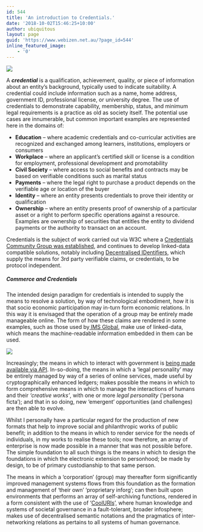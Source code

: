 ```yaml
---
id: 544
title: 'An introduction to Credentials.'
date: '2018-10-02T15:46:25+10:00'
author: ubiquitous
layout: page
guid: 'https://www.webizen.net.au/?page_id=544'
inline_featured_image:
    - '0'
---
```


[![](https://www.webizen.net.au/wp-content/uploads/2018/10/Screen-Shot-2018-10-02-at-3.38.10-pm-1024x595.png)](https://www.webizen.net.au/about/knowledge-banking-a-technical-architecture-summary/what-are-credentials/screen-shot-2018-10-02-at-3-38-10-pm/)

<span style="font-weight: 400;">A </span>***credential***<span style="font-weight: 400;"> is a qualification, achievement, quality, or piece of information about an entity’s background, typically used to indicate suitability. A credential could include information such as a name, home address, government ID, professional license, or university degree. The use of credentials to demonstrate capability, membership, status, and minimum legal requirements is a practice as old as society itself. The potential use cases are innumerable, but common important examples are represented here in the domains of: </span>

- **Education**<span style="font-weight: 400;"> – where academic credentials and co-curricular activities are recognized and exchanged among learners, institutions, employers or consumers</span>
- **Workplace**<span style="font-weight: 400;"> – where an applicant’s certified skill or license is a condition for employment, professional development and promotability </span>
- **Civil Society**<span style="font-weight: 400;"> – where access to social benefits and contracts may be based on verifiable conditions such as marital status</span>
- **Payments** <span style="font-weight: 400;">– where the legal right to purchase a product depends on the verifiable age or location of the buyer</span>
- **Identity** <span style="font-weight: 400;">– where an entity presents credentials to prove their identity or qualification</span>
- **Ownership** – where an entity presents proof of ownership of a particular asset or a right to perform specific operations against a resource. Examples are ownership of securities that entitles the entity to dividend payments or the authority to transact on an account.

Credentials is the subject of work carried out via W3C where a [Credentials Community Group was established](https://www.w3.org/community/credentials/2014/08/06/call-for-participation-in-credentials-community-group/), and continues to develop linked-data compatible solutions, notably including [Decentralised IDentifiers](https://www.w3.org/TR/verifiable-claims-data-model/), which supply the means for 3rd party verifiable claims, or credentials, to be protocol independent.

##### **Commerce and Credentials**

<span style="font-weight: 400;">The intended design paradigm for credentials is intended to supply the means to resolve a solution, by way of technological embodiment, how it is that socio economic participation may in-turn form economic relations. In this way it is envisaged that the operation of a group may be entirely made manageable online. The form of how these claims are rendered in some examples, such as those used by[ IMS Global](https://www.imsglobal.org/sites/default/files/Badges/OBv2p0/index.html), make use of linked-data, which means the machine-readable information embedded in them can be used.</span>

[![](https://www.webizen.net.au/wp-content/uploads/2018/10/Screen-Shot-2018-10-02-at-3.37.47-pm-1024x582.png)](https://www.webizen.net.au/about/knowledge-banking-a-technical-architecture-summary/what-are-credentials/screen-shot-2018-10-02-at-3-37-47-pm/)

<span style="font-weight: 400;">Increasingly; the means in which to interact with government is [being made available via API](http://pipka.org/2015/09/23/government-as-an-api-how-to-change-the-system/).</span><span style="font-weight: 400;"> In-so-doing, the means in which a ‘legal personality’ may be entirely managed by way of a series of online services, made useful by cryptographically enhanced ledgers; makes possible the means in which to form comprehensive means in which to manage the interactions of humans and their </span>*<span style="font-weight: 400;">‘creative works’</span>*<span style="font-weight: 400;">, with one or more </span>*<span style="font-weight: 400;">legal personality</span>*<span style="font-weight: 400;"> (‘persona ficta’); and that in so doing, new ‘emergent’ opportunities (and challenges) are then able to evolve. </span>

<span style="font-weight: 400;">Whilst I personally have a particular regard for the production of new formats that help to improve social and philanthropic works of public benefit; in addition to the means in which to render service for the needs of individuals, in my works to realise these tools; now therefore, an array of enterprise is now made possible in a manner that was not possible before. The simple foundation to all such things is the means in which to design the foundations in which the electronic extension to personhood; be made by design, to be of primary custodianship to that same person. </span>

<span style="font-weight: 400;">The means in which a ‘corporation’ (group) may thereafter form significantly improved management systems flows from this foundation as the formation and management of ‘their own’ ‘proprietary inforg’; can then built upon environments that performs an array of self-archiving functions, rendered in a form consistent with the use of ‘[CoolURIs](https://www.w3.org/TR/cooluris/)’,</span><span style="font-weight: 400;"> where human knowledge and systems of societal governance in a fault-tolerant, broader infosphere; makes use of decentralised semantic notations and the pragmatics of inter-networking relations as pertains to all systems of human governance.</span>